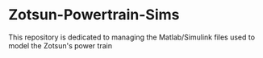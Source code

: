 # Zotsun-Powertrain-Sims

This repository is dedicated to managing the Matlab/Simulink files used to model the Zotsun's power train
